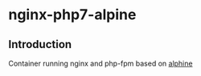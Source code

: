 # nginx-php7-alpine

## Introduction
Container running nginx and php-fpm based on [alphine](https://hub.docker.com/_/alpine)
